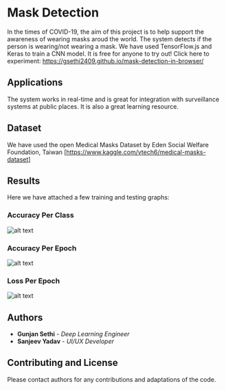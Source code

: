 # Mask Detection 

In the times of COVID-19, the aim of this project is to help support the awareness of wearing masks aroud the world. The system detects if the person is wearing/not wearing a mask.
We have used TensorFlow.js and Keras to train a CNN model. It is free for anyone to try out!
Click here to experiment: https://gsethi2409.github.io/mask-detection-in-browser/

## Applications

The system works in real-time and is great for integration with surveillance systems at public places. It is also a great learning resource.

## Dataset

We have used the open Medical Masks Dataset by Eden Social Welfare Foundation, Taiwan [https://www.kaggle.com/vtech6/medical-masks-dataset]

## Results

Here we have attached a few training and testing graphs:

### Accuracy Per Class

![alt text](https://github.com/gsethi2409/mask-detection-in-browser/blob/master/results/acc-per-class.png?raw=true)

### Accuracy Per Epoch

![alt text](https://github.com/gsethi2409/mask-detection-in-browser/blob/master/results/acc-per-epoch-plot.png?raw=true)

### Loss Per Epoch

![alt text](https://github.com/gsethi2409/mask-detection-in-browser/blob/master/results/loss-per-epoch-plot.png?raw=true)

## Authors

* **Gunjan Sethi** - *Deep Learning Engineer*
* **Sanjeev Yadav** - *UI/UX Developer*

## Contributing and License

Please contact authors for any contributions and adaptations of the code.
